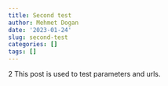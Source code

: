 ```yaml
---
title: Second test
author: Mehmet Dogan
date: '2023-01-24'
slug: second-test
categories: []
tags: []
---
```


2 This post is used to test parameters and urls.